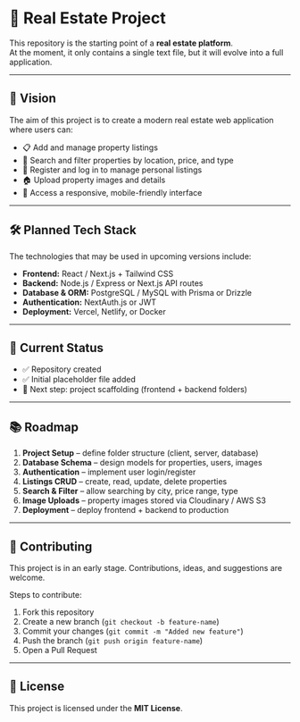 # 🏡 Real Estate Project

This repository is the starting point of a **real estate platform**.  
At the moment, it only contains a single text file, but it will evolve into a full application.

---

## 📖 Vision
The aim of this project is to create a modern real estate web application where users can:

- 📋 Add and manage property listings  
- 🔎 Search and filter properties by location, price, and type  
- 👤 Register and log in to manage personal listings  
- 🏠 Upload property images and details  
- 📱 Access a responsive, mobile-friendly interface  

---

## 🛠️ Planned Tech Stack
The technologies that may be used in upcoming versions include:

- **Frontend:** React / Next.js + Tailwind CSS  
- **Backend:** Node.js / Express or Next.js API routes  
- **Database & ORM:** PostgreSQL / MySQL with Prisma or Drizzle  
- **Authentication:** NextAuth.js or JWT  
- **Deployment:** Vercel, Netlify, or Docker  

---

## 🚀 Current Status
- ✅ Repository created  
- ✅ Initial placeholder file added  
- 🔄 Next step: project scaffolding (frontend + backend folders)  

---

## 📚 Roadmap
1. **Project Setup** – define folder structure (client, server, database)  
2. **Database Schema** – design models for properties, users, images  
3. **Authentication** – implement user login/register  
4. **Listings CRUD** – create, read, update, delete properties  
5. **Search & Filter** – allow searching by city, price range, type  
6. **Image Uploads** – property images stored via Cloudinary / AWS S3  
7. **Deployment** – deploy frontend + backend to production  

---

## 🤝 Contributing
This project is in an early stage. Contributions, ideas, and suggestions are welcome.  

Steps to contribute:
1. Fork this repository  
2. Create a new branch (`git checkout -b feature-name`)  
3. Commit your changes (`git commit -m "Added new feature"`)  
4. Push the branch (`git push origin feature-name`)  
5. Open a Pull Request  

---

## 📜 License
This project is licensed under the **MIT License**.
